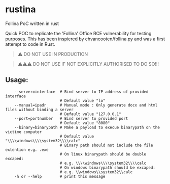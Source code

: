 # rustina
Follina PoC written in rust

Quick POC to replicate the 'Follina' Office RCE vulnerability for testing purposes. This has been inspiered by chvancooten/follina.py and was a first attempt to code in Rust.

> ⚠ DO NOT USE IN PRODUCTION

> ⚠⚠⚠ DO NOT USE IF NOT EXPLICITLY AUTHORISED TO DO SO!!!

## Usage:
        --server=interface  # Bind server to IP address of provided interface
                            # Default value "lo"
        --manual=ipadr      # Manual mode : Only generate docx and html files without binding a server
                            # Default value "127.0.0.1"
        --port=portnumber   # Bind server to provided port
                            # Default value "8080"
        --binary=binarypath # Make a payload to execue binarypath on the victime computer
                            # Default value "\\\\windows\\\\system32\\\\calc"
                            # Binary path should not include the file extention e.g. .exe
                            # On linux binarypath should be double excaped:
                            # e.g. \\\\windows\\\\system32\\\\calc
                            # On windows binarypath should be excaped:
                            # e.g. \\windows\\system32\\calc
        -h or --help        # print this message

```
```

